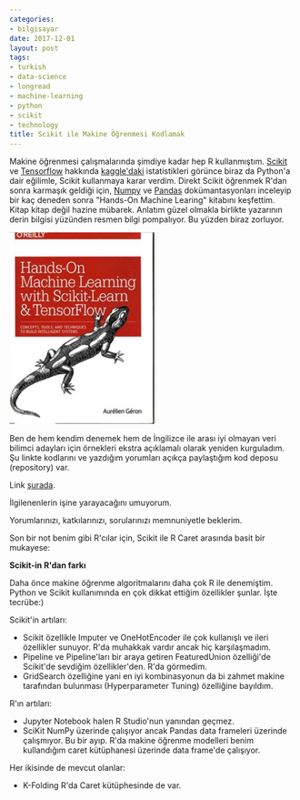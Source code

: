 ```yaml
---
categories:
- bilgisayar
date: 2017-12-01
layout: post
tags:
- turkish
- data-science
- longread
- machine-learning
- python
- scikit
- technology
title: Scikit ile Makine Öğrenmesi Kodlamak
---
```


Makine öğrenmesi çalışmalarında şimdiye kadar hep R kullanmıştım. [Scikit](http://scikit-learn.org/) ve [Tensorflow](https://www.tensorflow.org/) hakkında [kaggle'daki](https://www.kaggle.com/) istatistikleri görünce biraz da Python'a dair eğilimle, Scikit kullanmaya karar verdim. Direkt Scikit öğrenmek R'dan sonra karmaşık geldiği için, [Numpy](http://www.numpy.org/) ve [Pandas](https://pandas.pydata.org/) dokümantasyonları inceleyip bir kaç deneden sonra "Hands-On Machine Learing" kitabını keşfettim. Kitap kitap değil hazine mübarek. Anlatım güzel olmakla birlikte yazarının derin bilgisi yüzünden resmen bilgi pompalıyor. Bu yüzden biraz zorluyor.

![2017-12-01 21_16_54-Hands-On Machine Learning with Scikit-Learn and TensorFlow_ Concepts, Tools, and.png](/images/2017-12-01-21_16_54-hands-on-machine-learning-with-scikit-learn-and-tensorflow_-concepts-tools-and.png)

Ben de hem kendim denemek hem de İngilizce ile arası iyi olmayan veri bilimci adayları için örnekleri ekstra açıklamalı olarak yeniden kurguladım. Şu linkte kodlarını ve yazdığım yorumları açıkça paylaştığım kod deposu (repository) var.

Link [şurada](https://bitbucket.org/suatatan/scikit-ogren/src/0a1325a0edc57852befbbcb593cfa1091ddec748/Scikit-Ogreniyorum-1.ipynb?at=master&fileviewer=notebook-viewer%3Anbviewer).

İlgilenenlerin işine yarayacağını umuyorum.

Yorumlarınızı, katkılarınızı, sorularınızı memnuniyetle beklerim.

Son bir not benim gibi R'cılar için, Scikit ile R Caret arasında basit bir mukayese:

**Scikit-in R'dan farkı**

Daha önce makine öğrenme algoritmalarını daha çok R ile denemiştim. Python ve Scikit kullanımında en çok dikkat ettiğim özellikler şunlar. İşte tecrübe:)

Scikit'in artıları:

- Scikit özellikle Imputer ve OneHotEncoder ile çok kullanışlı ve ileri özellikler sunuyor. R'da muhakkak vardır ancak hiç karşılaşmadım.
- Pipeline ve Pipeline'ları bir araya getiren FeaturedUnion özelliği'de Scikit'de sevdiğim özellikler'den. R'da görmedim.
- GridSearch özelliğine yani en iyi kombinasyonun da bi zahmet makine tarafından bulunması (Hyperparameter Tuning) özelliğine bayıldım.

R'ın artıları:

- Jupyter Notebook halen R Studio'nun yanından geçmez.
- SciKit NumPy üzerinde çalışıyor ancak Pandas data frameleri üzerinde çalışmıyor. Bu bir ayıp. R'da makine öğrenme modelleri benim kullandığım caret kütüphanesi üzerinde data frame'de çalışıyor.

Her ikisinde de mevcut olanlar:

- K-Folding R'da Caret kütüphesinde de var.
